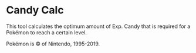 # Candy Calc

This tool calculates the optimum amount of Exp. Candy that is required for a Pokémon to reach a certain level.

Pokémon is &copy; of Nintendo, 1995-2019.
